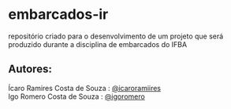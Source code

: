 # embarcados-ir
repositório criado para o desenvolvimento de um projeto que será produzido durante a disciplina de embarcados do IFBA 

<h2> Autores: </h2>
Ícaro Ramires Costa de Souza : <a href="https://github.com/icaroramiires">@icaroramiires</a><br>
Igo Romero Costa de Souza : <a href="https://github.com/igoromero"> @igoromero</a>
